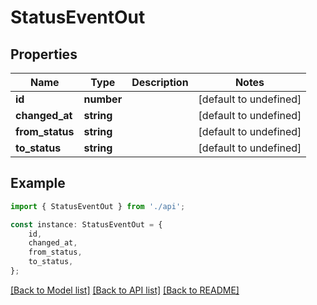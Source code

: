# StatusEventOut


## Properties

Name | Type | Description | Notes
------------ | ------------- | ------------- | -------------
**id** | **number** |  | [default to undefined]
**changed_at** | **string** |  | [default to undefined]
**from_status** | **string** |  | [default to undefined]
**to_status** | **string** |  | [default to undefined]

## Example

```typescript
import { StatusEventOut } from './api';

const instance: StatusEventOut = {
    id,
    changed_at,
    from_status,
    to_status,
};
```

[[Back to Model list]](../README.md#documentation-for-models) [[Back to API list]](../README.md#documentation-for-api-endpoints) [[Back to README]](../README.md)
